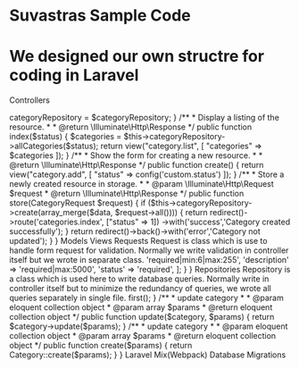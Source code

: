 # Suvastras Sample Code 
# We designed our own structre for coding in Laravel
Controllers

<?php

namespace App\Http\Controllers;

use Illuminate\Http\Request;
use App\Http\Controllers\Base\BaseController;
use App\Http\Repositories\CategoryRepository;
use App\Http\Requests\CategoryRequest;
use Illuminate\Support\Str;

class CategoryController extends BaseController
{
	/**
	* @var  CategoryRepository $categoryRepository - Category Repository
	*/
	protected $categoryRepository;

	/**
	* Create a new controller instance.
	*
	* @return void
	*/
    public function __construct(CategoryRepository $categoryRepository)
    {
        $this->categoryRepository = $categoryRepository;
    }

	/**
	* Display a listing of the resource.
	*
	* @return \Illuminate\Http\Response
	*/
    public function index($status)
    {

    	$categories = $this->categoryRepository->allCategories($status);

        return view("category.list", [
        	"categories" => $categories
        ]);
    }

	/**
	* Show the form for creating a new resource.
	*
	* @return \Illuminate\Http\Response
	*/
    public function create()
    {
        return view("category.add", [ "status"	=> config('custom.status') ]);
    }

	/**
	* Store a newly created resource in storage.
	*
	* @param  \Illuminate\Http\Request  $request
	* @return \Illuminate\Http\Response
	*/
    public function store(CategoryRequest $request)
    {

        if ($this->categoryRepository->create(array_merge($data, $request->all()))) {
        	return redirect()->route('categories.index', ["status" => 1])
        					->with('success','Category created successfully');
        }

        return redirect()->back()->with('error','Category not updated');
    }
}

Models

Views

Requests

Request is class which is use to handle form request for validation. Normally we write validation in controller itself but we wrote in separate class. 

<?php

/*
* CategoryRequest.php - Request file
*
* This file is part of the Category component.
*-----------------------------------------------------------------------------*/

namespace App\Http\Requests;

use Illuminate\Validation\Factory as ValidatorFactory;
use Illuminate\Foundation\Http\FormRequest;
use Illuminate\Http\Request;

class CategoryRequest extends FormRequest
{

	/**
	* Determine if the user is authorized to make this request.
	*
	* @return bool
	*/
    public function authorize()
    {
        return true;
    }
    
    /**
     * Get the validation rules that apply to the request.
     *
     * @return bool
     *-----------------------------------------------------------------------*/
    public function rules()
    {
        return [
			'name' 			=> 'required|min:6|max:255',
			'description' 	=> 'required|max:5000',
			'status' 		=> 'required',
        ];
    }
}


Repositories

	Repository is a class which is used here to write database queries. Normally write in controller itself but to minimize the redundancy of queries, we wrote all queries separately in single file.
  
<?php
namespace App\Http\Repositories;
use App\Category;
class CategoryRepository
{
	/**
	* fetch category
	*
	* @param    string $uid
	* @return    eloquent collection object
	*/
	public function fetch($uid)
	{
		return Category::where("uid", "=", $uid)->first();
	}

	/**
	* update category
	*
	* @param    eloquent collection object
	* @param    array $params
	* @return   eloquent collection object
	*/
	public function update($category, $params)
	{
		return $category->update($params);
	}

	/**
	* update category
	*
	* @param    eloquent collection object
	* @param    array $params
	* @return   eloquent collection object
	*/
	public function create($params)
	{
		return Category::create($params);
	}
}

Laravel Mix(Webpack)

Database Migrations



